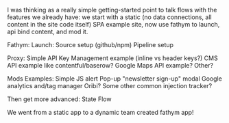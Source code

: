 I was thinking as a really simple getting-started point to talk flows with the features we already have: we start with a static (no data connections, all content in the site code itself) SPA example site, now use fathym to launch, api bind content, and mod it.

Fathym:
Launch:
Source setup (github/npm)
Pipeline setup

Proxy:
Simple API Key Management example
(inline vs header keys?)
CMS API example like contentful/baserow?
Google Maps API example?
Other?

Mods Examples:
Simple JS alert
Pop-up "newsletter sign-up" modal
Google analytics and/tag manager
Oribi?
Some other common injection tracker?

Then get more advanced:
State Flow

We went from a static app to a dynamic team created fathym app!
